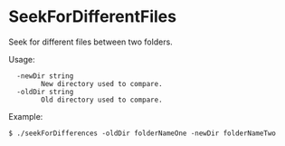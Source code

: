 # SeekForDifferentFiles
Seek for different files between two folders.

Usage:
```shell
  -newDir string
        New directory used to compare.
  -oldDir string
        Old directory used to compare.
```

Example:
```shell
$ ./seekForDifferences -oldDir folderNameOne -newDir folderNameTwo
```

